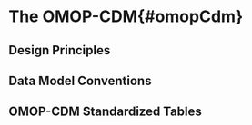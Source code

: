 # The OMOP-CDM{#omopCdm}

## Design Principles

## Data Model Conventions

## OMOP-CDM Standardized Tables

